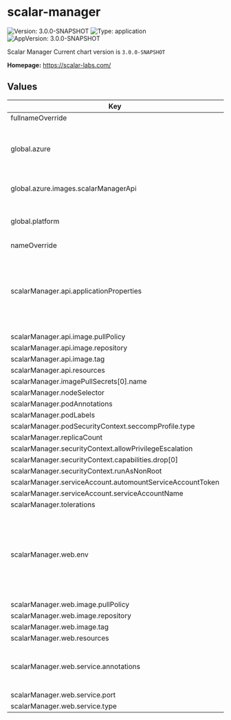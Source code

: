 # scalar-manager

![Version: 3.0.0-SNAPSHOT](https://img.shields.io/badge/Version-3.0.0--SNAPSHOT-informational?style=flat-square)  ![Type: application](https://img.shields.io/badge/Type-application-informational?style=flat-square)  ![AppVersion: 3.0.0-SNAPSHOT](https://img.shields.io/badge/AppVersion-3.0.0--SNAPSHOT-informational?style=flat-square)

Scalar Manager
Current chart version is `3.0.0-SNAPSHOT`

**Homepage:** <https://scalar-labs.com/>

## Values

| Key | Type | Default | Description |
|-----|------|---------|-------------|
| fullnameOverride | string | `""` |  |
| global.azure | object | `{"extension":{"resourceId":"DONOTMODIFY"},"identity":{"clientId":"DONOTMODIFY"},"images":{"scalarManagerApi":{"image":"scalar-manager-api-azure-payg","registry":"scalar.azurecr.io","tag":""},"scalarManagerWeb":{"image":"scalar-manager-web-azure-payg","registry":"scalar.azurecr.io","tag":""}},"marketplace":{"planId":"DONOTMODIFY"}}` | Azure Marketplace specific configurations. |
| global.azure.images.scalarManagerApi | object | `{"image":"scalar-manager-api-azure-payg","registry":"scalar.azurecr.io","tag":""}` | Container image of Scalar Manager for Azure Marketplace. |
| global.platform | string | `""` | Specify the platform that you use. This configuration is for internal use. |
| nameOverride | string | `""` |  |
| scalarManager.api.applicationProperties | string | The minimum template of application.properties is set by default. | The application.properties for Scalar Manager. If you want to customize application.properties, you can override this value with your application.properties. |
| scalarManager.api.image.pullPolicy | string | `"IfNotPresent"` |  |
| scalarManager.api.image.repository | string | `"ghcr.io/scalar-labs/scalar-manager-api"` |  |
| scalarManager.api.image.tag | string | `""` |  |
| scalarManager.api.resources | object | `{}` |  |
| scalarManager.imagePullSecrets[0].name | string | `"reg-docker-secrets"` |  |
| scalarManager.nodeSelector | object | `{}` |  |
| scalarManager.podAnnotations | object | `{}` |  |
| scalarManager.podLabels | object | `{}` |  |
| scalarManager.podSecurityContext.seccompProfile.type | string | `"RuntimeDefault"` |  |
| scalarManager.replicaCount | int | `1` |  |
| scalarManager.securityContext.allowPrivilegeEscalation | bool | `false` |  |
| scalarManager.securityContext.capabilities.drop[0] | string | `"ALL"` |  |
| scalarManager.securityContext.runAsNonRoot | bool | `true` |  |
| scalarManager.serviceAccount.automountServiceAccountToken | bool | `true` |  |
| scalarManager.serviceAccount.serviceAccountName | string | `""` |  |
| scalarManager.tolerations | list | `[]` |  |
| scalarManager.web.env | list | `[{"name":"GRAFANA_SERVER_URL","value":"http://scalar-monitoring-grafana.monitoring.svc.cluster.local:3000"}]` | The environment variables for Scalar Manager web container. If you want to customize environment variables, you can override this value with your environment variables. |
| scalarManager.web.image.pullPolicy | string | `"IfNotPresent"` |  |
| scalarManager.web.image.repository | string | `"ghcr.io/scalar-labs/scalar-manager-web"` |  |
| scalarManager.web.image.tag | string | `""` |  |
| scalarManager.web.resources | object | `{}` |  |
| scalarManager.web.service.annotations | object | `{}` | Service annotations. For example, you can configure the Load Balancer provided by Cloud Service. |
| scalarManager.web.service.port | int | `80` |  |
| scalarManager.web.service.type | string | `"ClusterIP"` |  |
